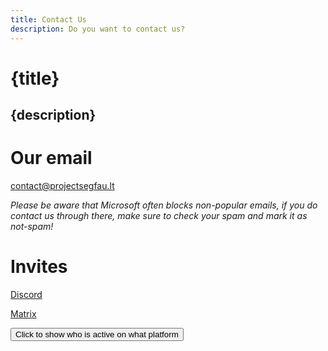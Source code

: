 ```yaml
---
title: Contact Us
description: Do you want to contact us?
---
```


<div class="oh-fuck-center">

# {title}
## {description}

# Our email

<p><a href="mailto:contact@projectsegfau.lt">contact@projectsegfau.lt</a></p>
<p><i>Please be aware that Microsoft often blocks non-popular emails, if you do contact us through there, make sure to check your spam and mark it as not-spam!</i></p>

# Invites

<p><a href="https://discord.gg/26EG7fFtfS">Discord</a></p>

<p><a href="https://matrix.to/#/#project-segfault:projectsegfau.lt">Matrix</a></p>

<div id="Active" style="display:none">

	<p style="font-size: 25px; line-height: 0.3">Midou</p><p> <a class="button matrixcolored" style="padding: 10px 16px;"href="https://matrix.to/#/@midou:projectsegfau.lt">[Matrix]</a></p>
	<p style="font-size: 25px; line-height: 0.3">Mrlerien </p><p><a class="button discordcolored" style="padding: 10px 16px" href="https://discordapp.com/users/213634643327582208">Discord</a></p>
	<p style="font-size: 25px; line-height: 0.3">Odyssey </p> <p><a style="padding: 10px 16px" class="button matrixcolored" href="https://matrix.to/#/@odyssey346:projectsegfau.lt">|Matrix]</a> <a style="padding: 10px 16px" class="button discordcolored" href="https://discordapp.com/users/315843700490240002">Discord</a></p>
	<p style="font-size: 25px; line-height: 0.3">Devnol</p> <p> <a style="padding: 10px 16px" class="button matrixcolored" href="https://matrix.to/#/@devnol:projectsegfau.lt">|Matrix]</a> <a class="button discordcolored" href="https://discordapp.com/users/429353559566319626" style="padding: 10px 16px">Discord</a></p>

</div>

<button  id="hide" type="button" class="button" onclick='document.getElementById("Active").style.display ="block"; document.getElementById("hide").style.display = "none" ;'>Click to show who is active on what platform</button>



</div>
